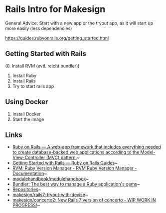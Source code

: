 # Rails Intro for Makesign

General Advice: Start with a new app or the tryout app, as it will start up more easily
(less dependencies)

https://guides.rubyonrails.org/getting_started.html


## Getting Started with Rails

(0. Install RVM (evtl. reicht bundler))
1. Install Ruby
2. Install Rails
3. Try to start rails app


## Using Docker

1. Install Docker 
2. Start the image


## Links 

- [Ruby on Rails — A web-app framework that includes everything needed to create database-backed web applications according to the Model-View-Controller \(MVC\) pattern.](https://rubyonrails.org/)~
- [Getting Started with Rails — Ruby on Rails Guides](https://guides.rubyonrails.org/getting_started.html)~
- [RVM: Ruby Version Manager - RVM Ruby Version Manager - Documentation](https://rvm.io/)~
- [modulehandbook/modulehandbook](https://github.com/modulehandbook/modulehandbook)~
- [Bundler: The best way to manage a Ruby application's gems](https://bundler.io/)~
- [Repositories](https://github.com/orgs/makesign/repositories)~
- [makesign/rails7-tryout-with-devise](https://github.com/makesign/rails7-tryout-with-devise)~
- [makesign/concerto2: New Rails 7 version of concerto - WIP WORK IN PROGRESS!](https://github.com/makesign/concerto2)~